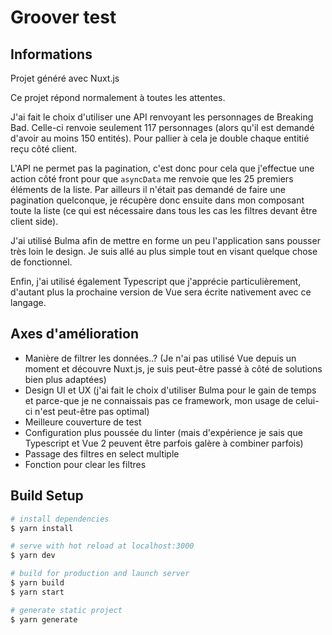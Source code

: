 # Groover test

## Informations

Projet généré avec Nuxt.js

Ce projet répond normalement à toutes les attentes. 

J'ai fait le choix d'utiliser
une API renvoyant les personnages de Breaking Bad. Celle-ci renvoie seulement 117 
personnages (alors qu'il est demandé d'avoir au moins 150 entités). Pour pallier à
cela je double chaque entitié reçu côté client.

L'API ne permet pas la pagination, c'est donc pour cela que j'effectue une action 
côté front pour que `asyncData` me renvoie que les 25 premiers éléments de la liste. Par
ailleurs il n'était pas demandé de faire une pagination quelconque, je récupère donc ensuite
dans mon composant toute la liste (ce qui est nécessaire dans tous les cas les filtres devant
être client side).

J'ai utilisé Bulma afin de mettre en forme un peu l'application sans pousser très loin le design.
Je suis allé au plus simple tout en visant quelque chose de fonctionnel. 

Enfin, j'ai utilisé également Typescript que j'apprécie particulièrement, d'autant plus la prochaine version de Vue sera
écrite nativement avec ce langage.

## Axes d'amélioration

- Manière de filtrer les données..? (Je n'ai pas utilisé Vue depuis un moment et découvre Nuxt.js, je suis peut-être 
passé à côté de solutions bien plus adaptées)
- Design UI et UX (j'ai fait le choix d'utiliser Bulma pour le gain de temps et parce-que je ne connaissais pas ce 
framework, mon usage de celui-ci n'est peut-être pas optimal)
- Meilleure couverture de test
- Configuration plus poussée du linter (mais d'expérience je sais que Typescript et Vue 2 peuvent être parfois galère à
combiner parfois)
- Passage des filtres en select multiple
- Fonction pour clear les filtres

## Build Setup

```bash
# install dependencies
$ yarn install

# serve with hot reload at localhost:3000
$ yarn dev

# build for production and launch server
$ yarn build
$ yarn start

# generate static project
$ yarn generate
```
